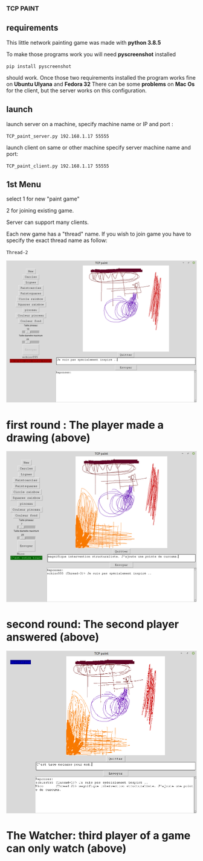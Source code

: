 ### TCP PAINT

## requirements 
This little network painting game was made with **python 3.8.5**

To make those programs work you will need **pyscreenshot** installed

`pip install pyscreenshot`

should work. Once those two requirements installed the program works fine on **Ubuntu Ulyana** and **Fedora 32**
There can be some **problems** on **Mac Os** for the client, but the server works on this configuration.


## launch
launch server on a machine, specify machine name or IP and port :

`TCP_paint_server.py 192.168.1.17 55555`

launch client on same or other machine specify server machine name and port:

`TCP_paint_client.py 192.168.1.17 55555`


## 1st Menu
select 1 for new "paint game"

2 for joining existing game.

Server can support many clients.

Each new game has a "thread" name. If you wish to join game you have to specify the exact thread name as follow:

`Thread-2`

![sampleimage](./TCPpaintGUI1.png)

# first round : The player made a drawing (above)
![sampleimage](./TCPpaintGUI2.png)

# second round: The second player answered (above)
![sampleimage](./TCPpaintGUI3.png)

# The Watcher: third player of a game can only watch (above)
